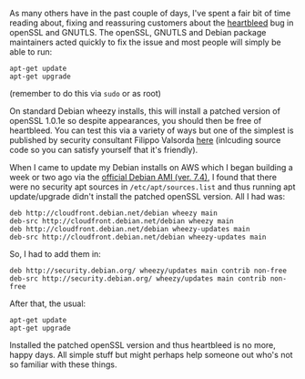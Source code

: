 As many others have in the past couple of days, I've spent a fair bit of time reading about, fixing and reassuring customers about the [heartbleed](http://heartbleed.com/) bug in openSSL and GNUTLS. The openSSL, GNUTLS and Debian package maintainers acted quickly to fix the issue and most people will simply be able to run:

```
apt-get update
apt-get upgrade
```

(remember to do this via `sudo` or as root)

On standard Debian wheezy installs, this will install a patched version of openSSL 1.0.1e so despite appearances, you should then be free of heartbleed. You can test this via a variety of ways but one of the simplest is published by security consultant Filippo Valsorda [here](http://filippo.io/Heartbleed/) (inlcuding source code so you can satisfy yourself that it's friendly).

When I came to update my Debian installs on AWS which I began building a week or two ago via the [official Debian AMI (ver. 7.4)](https://aws.amazon.com/marketplace/pp/B00AA27RK4), I found that there were no security apt sources in `/etc/apt/sources.list` and thus running apt update/upgrade didn't install the patched openSSL version. All I had was:

```
deb http://cloudfront.debian.net/debian wheezy main
deb-src http://cloudfront.debian.net/debian wheezy main
deb http://cloudfront.debian.net/debian wheezy-updates main
deb-src http://cloudfront.debian.net/debian wheezy-updates main
```

So, I had to add them in:

```
deb http://security.debian.org/ wheezy/updates main contrib non-free
deb-src http://security.debian.org/ wheezy/updates main contrib non-free
```

After that, the usual:
```
apt-get update
apt-get upgrade
```
Installed the patched openSSL version and thus heartbleed is no more, happy days. All simple stuff but might perhaps help someone out who's not so familiar with these things.